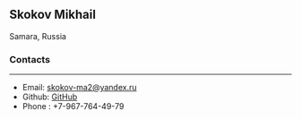 ## Skokov Mikhail
Samara, Russia 



### Contacts ###
---
 - Email: [skokov-ma2@yandex.ru](mailto:skokov-ma2@yandex.ru)
 - Github: [GitHub](https://github.com/SkokovMA)  
 - Phone : +7-967-764-49-79
